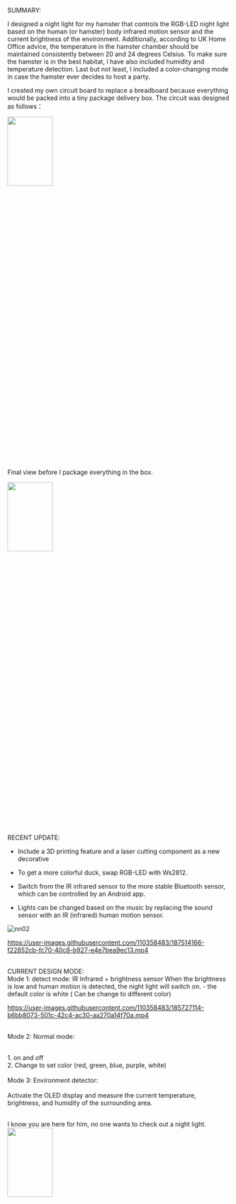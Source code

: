 SUMMARY:

I designed a night light for my hamster that controls the RGB-LED night light based on the human (or hamster) body infrared motion sensor and the current brightness of the environment. Additionally, according to UK Home Office advice, the temperature in the hamster chamber should be maintained consistently between 20 and 24 degrees Celsius. To make sure the hamster is in the best habitat, I have also included humidity and temperature detection. Last but not least, I included a color-changing mode in case the hamster ever decides to host a party.

I created my own circuit board to replace a breadboard because everything would be packed into a tiny package delivery box. The circuit was designed as follows：

<img src="https://user-images.githubusercontent.com/110358483/185727129-fb4031ba-f6d2-470d-9bae-8b3f75dd295e.png" width=45% height=20%>

Final view before I package everything in the box.

<img src="https://user-images.githubusercontent.com/110358483/185731587-1e23c9e0-f1e7-4f95-9565-a4e1113caf48.jpg" width=45% height=20%>

RECENT UPDATE:

- Include a 3D printing feature and a laser cutting component as a new decorative

- To get a more colorful duck, swap RGB-LED with Ws2812.

- Switch from the IR infrared sensor to the more stable Bluetooth sensor, which can be controlled by an Android app.

- Lights can be changed based on the music by replacing the sound sensor with an IR (infrared) human motion sensor.

![nn02](https://user-images.githubusercontent.com/110358483/187520013-15501308-0dbe-4ed0-9a37-edb5db9f598a.png)


https://user-images.githubusercontent.com/110358483/187514166-f22852cb-fc70-40c8-b927-e4e7bea9ec13.mp4



</br>
CURRENT DESIGN MODE:

</br>
Mode 1: detect mode:
IR Infrared + brightness sensor 
When the brightness is low and human motion is detected, the night light will switch on.
  - the default color is white ( Can be change to different color)
  
https://user-images.githubusercontent.com/110358483/185727114-b6bb8073-501c-42c4-ac30-aa270a14f70a.mp4

</br>
Mode 2: Normal mode:

</br> 1. on and off 
</br> 2. Change to set color (red, green, blue, purple, white)
</br>
</br>
Mode 3: Environment detector:
</br>
</br> Activate the OLED display and measure the current temperature, brightness, and humidity of the surrounding area.

</br>
I know you are here for him, no one wants to check out a night light.

<img src="https://user-images.githubusercontent.com/110358483/185726824-95e51461-57ff-4efd-b0c1-65d19b495856.jpg" width=45% height=20%>



